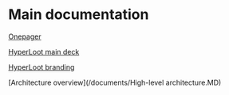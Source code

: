 
# Main documentation

[Onepager](/documents/hyperloot_onepager.pdf)

[HyperLoot main deck](/documents/hyperloot_deck.pdf)

[HyperLoot branding](/documents/hyperloot_branding.pdf)

[Architecture overview](/documents/High-level architecture.MD)
